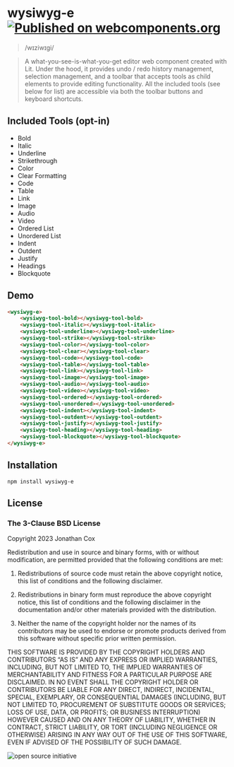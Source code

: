 # wysiwyg-e [![Published on webcomponents.org](https://img.shields.io/badge/webcomponents.org-published-blue.svg)](https://www.webcomponents.org/element/miztroh/wysiwyg-e)

> /wɪziwɪɡi/

> A what-you-see-is-what-you-get editor web component created with Lit. Under the hood, it provides undo / redo history management, selection management, and a toolbar that accepts tools as child elements to provide editing functionality. All the included tools (see below for list) are accessible via both the toolbar buttons and keyboard shortcuts.

## Included Tools (opt-in)

* Bold
* Italic
* Underline
* Strikethrough
* Color
* Clear Formatting
* Code
* Table
* Link
* Image
* Audio
* Video
* Ordered List
* Unordered List
* Indent
* Outdent
* Justify
* Headings
* Blockquote

## Demo

<!--
```
<custom-element-demo>
  <template>
	<link href="/node_modules/@fontsource/material-symbols-outlined/index.css" rel="stylesheet">
	<link href="/node_modules/@fontsource/roboto/400.css" rel="stylesheet">
	<link href="/node_modules/@fontsource/roboto/700.css" rel="stylesheet">
	<script type="module" src="./wysiwyg-e.js"></script>
	<script type="module" src="./tools/bold.js"></script>
	<script type="module" src="./tools/italic.js"></script>
	<script type="module" src="./tools/underline.js"></script>
	<script type="module" src="./tools/strike.js"></script>
	<script type="module" src="./tools/color.js"></script>
	<script type="module" src="./tools/clear.js"></script>
	<script type="module" src="./tools/code.js"></script>
	<script type="module" src="./tools/table.js"></script>
	<script type="module" src="./tools/link.js"></script>
	<script type="module" src="./tools/image.js"></script>
	<script type="module" src="./tools/audio.js"></script>
	<script type="module" src="./tools/video.js"></script>
	<script type="module" src="./tools/ordered.js"></script>
	<script type="module" src="./tools/unordered.js"></script>
	<script type="module" src="./tools/indent.js"></script>
	<script type="module" src="./tools/outdent.js"></script>
	<script type="module" src="./tools/justify.js"></script>
	<script type="module" src="./tools/heading.js"></script>
	<script type="module" src="./tools/blockquote.js"></script>
	<wysiwyg-e style="width: 100vw; height: 100vh;" id="wysiwygE">
		<wysiwyg-tool-bold></wysiwyg-tool-bold>
		<wysiwyg-tool-italic></wysiwyg-tool-italic>
		<wysiwyg-tool-underline></wysiwyg-tool-underline>
		<wysiwyg-tool-strike></wysiwyg-tool-strike>
		<wysiwyg-tool-color></wysiwyg-tool-color>
		<wysiwyg-tool-clear></wysiwyg-tool-clear>
		<wysiwyg-tool-code></wysiwyg-tool-code>
		<wysiwyg-tool-table></wysiwyg-tool-table>
		<wysiwyg-tool-link></wysiwyg-tool-link>
		<wysiwyg-tool-image></wysiwyg-tool-image>
		<wysiwyg-tool-audio></wysiwyg-tool-audio>
		<wysiwyg-tool-video></wysiwyg-tool-video>
		<wysiwyg-tool-ordered></wysiwyg-tool-ordered>
		<wysiwyg-tool-unordered></wysiwyg-tool-unordered>
		<wysiwyg-tool-indent></wysiwyg-tool-indent>
		<wysiwyg-tool-outdent></wysiwyg-tool-outdent>
		<wysiwyg-tool-justify></wysiwyg-tool-justify>
		<wysiwyg-tool-heading></wysiwyg-tool-heading>
		<wysiwyg-tool-blockquote></wysiwyg-tool-blockquote>
	</wysiwyg-e>
  </template>
</custom-element-demo>
```
-->

```html
<wysiwyg-e>
    <wysiwyg-tool-bold></wysiwyg-tool-bold>
    <wysiwyg-tool-italic></wysiwyg-tool-italic>
    <wysiwyg-tool-underline></wysiwyg-tool-underline>
    <wysiwyg-tool-strike></wysiwyg-tool-strike>
    <wysiwyg-tool-color></wysiwyg-tool-color>
    <wysiwyg-tool-clear></wysiwyg-tool-clear>
    <wysiwyg-tool-code></wysiwyg-tool-code>
    <wysiwyg-tool-table></wysiwyg-tool-table>
    <wysiwyg-tool-link></wysiwyg-tool-link>
    <wysiwyg-tool-image></wysiwyg-tool-image>
    <wysiwyg-tool-audio></wysiwyg-tool-audio>
    <wysiwyg-tool-video></wysiwyg-tool-video>
    <wysiwyg-tool-ordered></wysiwyg-tool-ordered>
    <wysiwyg-tool-unordered></wysiwyg-tool-unordered>
    <wysiwyg-tool-indent></wysiwyg-tool-indent>
    <wysiwyg-tool-outdent></wysiwyg-tool-outdent>
    <wysiwyg-tool-justify></wysiwyg-tool-justify>
    <wysiwyg-tool-heading></wysiwyg-tool-heading>
    <wysiwyg-tool-blockquote></wysiwyg-tool-blockquote>
</wysiwyg-e>
```

## Installation

``npm install wysiwyg-e``

## License

### The 3-Clause BSD License
Copyright 2023 Jonathan Cox

Redistribution and use in source and binary forms, with or without modification, are permitted provided that the following conditions are met:

1. Redistributions of source code must retain the above copyright notice, this list of conditions and the following disclaimer.

2. Redistributions in binary form must reproduce the above copyright notice, this list of conditions and the following disclaimer in the documentation and/or other materials provided with the distribution.

3. Neither the name of the copyright holder nor the names of its contributors may be used to endorse or promote products derived from this software without specific prior written permission.

THIS SOFTWARE IS PROVIDED BY THE COPYRIGHT HOLDERS AND CONTRIBUTORS “AS IS” AND ANY EXPRESS OR IMPLIED WARRANTIES, INCLUDING, BUT NOT LIMITED TO, THE IMPLIED WARRANTIES OF MERCHANTABILITY AND FITNESS FOR A PARTICULAR PURPOSE ARE DISCLAIMED. IN NO EVENT SHALL THE COPYRIGHT HOLDER OR CONTRIBUTORS BE LIABLE FOR ANY DIRECT, INDIRECT, INCIDENTAL, SPECIAL, EXEMPLARY, OR CONSEQUENTIAL DAMAGES (INCLUDING, BUT NOT LIMITED TO, PROCUREMENT OF SUBSTITUTE GOODS OR SERVICES; LOSS OF USE, DATA, OR PROFITS; OR BUSINESS INTERRUPTION) HOWEVER CAUSED AND ON ANY THEORY OF LIABILITY, WHETHER IN CONTRACT, STRICT LIABILITY, OR TORT (INCLUDING NEGLIGENCE OR OTHERWISE) ARISING IN ANY WAY OUT OF THE USE OF THIS SOFTWARE, EVEN IF ADVISED OF THE POSSIBILITY OF SUCH DAMAGE.

![open source initiative](https://i0.wp.com/opensource.org/wp-content/uploads/2023/03/cropped-OSI-horizontal-large.png)